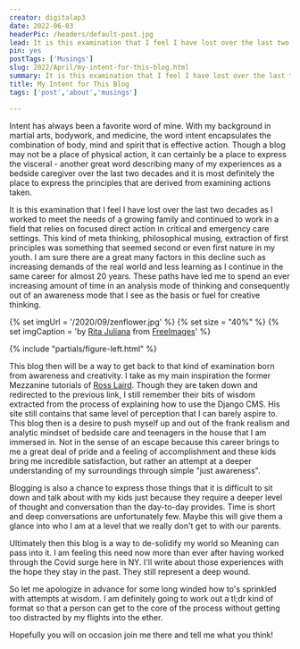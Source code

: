 ```yaml
---
creator: digitalap3
date: 2022-06-03
headerPic: /headers/default-post.jpg
lead: It is this examination that I feel I have lost over the last two decades as I worked to meet the needs of a growing family and continued to work in a field that relies on focused direct action in critical and emergency care settings.  This kind of meta thinking, philosophical musing, extraction of first principles was something that seemed second or even first nature in my youth.
pin: yes
postTags: ['Musings']
slug: 2022/April/my-intent-for-this-blog.html
summary: It is this examination that I feel I have lost over the last two decades as I worked to meet the needs of a growing family and continued to work in a field that relies on focused direct action in critical and emergency care settings.  This kind of meta thinking, philosophical musing, extraction of first principles was something that seemed second or even first nature in my youth.
title: My Intent for This Blog
tags: ['post','about','musings']

---
```

Intent has always been a favorite word of mine. With my background in martial arts, bodywork, and medicine, the word intent encapsulates the combination of body, mind and spirit that is effective action. Though a blog may not be a place of physical action, it can certainly be a place to express the visceral - another great word describing many of my experiences as a bedside caregiver over the last two decades and it is most definitely the place to express the principles that are derived from examining actions taken.

It is this examination that I feel I have lost over the last two decades as I worked to meet the needs of a growing family and continued to work in a field that relies on focused direct action in critical and emergency care settings.  This kind of meta thinking, philosophical musing, extraction of first principles was something that seemed second or even first nature in my youth.  I am sure there are a great many factors in this decline such as increasing demands of the real world and less learning as I continue in the same career for almost 20 years. These paths have led me to spend an ever increasing amount of time in an analysis mode of thinking and consequently out of an awareness mode that I see as the basis or fuel for creative thinking.

{% set imgUrl = '/2020/09/zenflower.jpg' %}
{% set size = "40%" %}
{% set imgCaption = 'by <a href="/photographer/rjuliana-47839">Rita Juliana</a> from <a href="https://freeimages.com/">FreeImages</a>' %}

  {% include "partials/figure-left.html" %}

This blog then will be a way to get back to that kind of examination born from awareness and creativity.  I take as my main inspiration the former Mezzanine tutorials of [Ross Laird](https://rosslaird.com/about/about-site/).  Though they are taken down and redirected to the previous link, I still remember their bits of wisdom extracted from the process of explaining how to use the Django CMS.  His site still contains that same level of perception that I can barely aspire to.  This blog then is a desire to push myself up and out of the frank realism and analytic mindset of bedside care and teenagers in the house that I am immersed in.  Not in the sense of an escape because this career brings to me a great deal of pride and a feeling of accomplishment and these kids bring me incredible satisfaction, but rather an attempt at a deeper understanding of my surroundings through simple "just awareness".

Blogging is also a chance to express those things that it is difficult to sit down and talk about with my kids just because they require a deeper level of thought and conversation than the day-to-day provides.  Time is short and deep conversations are unfortunately few. Maybe this will give them a glance into who I am at a level that we really don't get to with our parents.

Ultimately then this blog is a way to de-solidify my world so Meaning can pass into it.  I am feeling this need now more than ever after having worked through the Covid surge here in NY.  I'll write about those experiences with the hope they stay in the past.  They still represent a deep wound.

So let me apologize in advance for some long winded how to's sprinkled with attempts at wisdom.  I am definitely going to work out a tl;dr kind of format so that a person can get to the core of the process without getting too distracted by my flights into the ether.

Hopefully you will on occasion join me there and tell me what you think!
